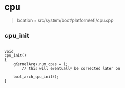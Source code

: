 
# cpu
> location = src/system/boot/platform/efi/cpu.cpp

## cpu_init

```

void
cpu_init()
{
	gKernelArgs.num_cpus = 1;
		// this will eventually be corrected later on

	boot_arch_cpu_init();
}

```
